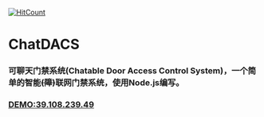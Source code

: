 [![HitCount](http://hits.dwyl.io/Giftia/ChatDACS.svg)](http://hits.dwyl.io/Giftia/ChatDACS)
# ChatDACS
### 可聊天门禁系统(Chatable Door Access Control System)，一个简单的智能<del>(障)</del>联网门禁系统，使用Node.js编写。
### [DEMO:39.108.239.49](http://39.108.239.49/)
